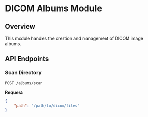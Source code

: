 # DICOM Albums Module

## Overview
This module handles the creation and management of DICOM image albums.

## API Endpoints

### Scan Directory
`POST /albums/scan`

**Request:**
```json
{
    "path": "/path/to/dicom/files"
}